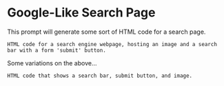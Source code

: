 # Google-Like Search Page

This prompt will generate some sort of HTML code for a search page.

```
HTML code for a search engine webpage, hosting an image and a search bar with a form 'submit' button. 
```

Some variations on the above...

```
HTML code that shows a search bar, submit button, and image.
```
